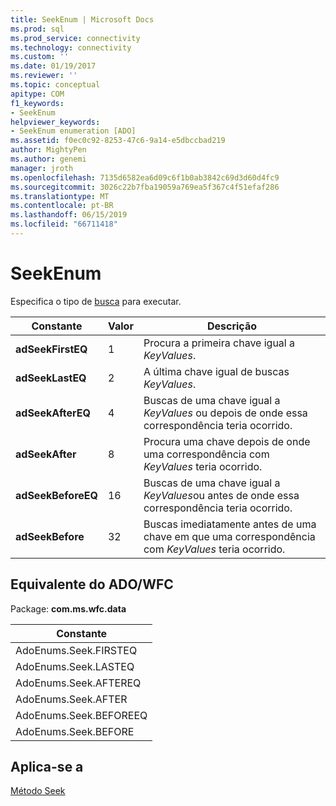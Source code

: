 ```yaml
---
title: SeekEnum | Microsoft Docs
ms.prod: sql
ms.prod_service: connectivity
ms.technology: connectivity
ms.custom: ''
ms.date: 01/19/2017
ms.reviewer: ''
ms.topic: conceptual
apitype: COM
f1_keywords:
- SeekEnum
helpviewer_keywords:
- SeekEnum enumeration [ADO]
ms.assetid: f0ec0c92-8253-47c6-9a14-e5dbccbad219
author: MightyPen
ms.author: genemi
manager: jroth
ms.openlocfilehash: 7135d6582ea6d09c6f1b0ab3842c69d3d60d4fc9
ms.sourcegitcommit: 3026c22b7fba19059a769ea5f367c4f51efaf286
ms.translationtype: MT
ms.contentlocale: pt-BR
ms.lasthandoff: 06/15/2019
ms.locfileid: "66711418"
---
```

# <a name="seekenum"></a>SeekEnum
Especifica o tipo de [busca](../../../ado/reference/ado-api/seek-method.md) para executar.  
  
|Constante|Valor|Descrição|  
|--------------|-----------|-----------------|  
|**adSeekFirstEQ**|1|Procura a primeira chave igual a *KeyValues*.|  
|**adSeekLastEQ**|2|A última chave igual de buscas *KeyValues*.|  
|**adSeekAfterEQ**|4|Buscas de uma chave igual a *KeyValues* ou depois de onde essa correspondência teria ocorrido.|  
|**adSeekAfter**|8|Procura uma chave depois de onde uma correspondência com *KeyValues* teria ocorrido.|  
|**adSeekBeforeEQ**|16|Buscas de uma chave igual a *KeyValues*ou antes de onde essa correspondência teria ocorrido.|  
|**adSeekBefore**|32|Buscas imediatamente antes de uma chave em que uma correspondência com *KeyValues* teria ocorrido.|  
  
## <a name="adowfc-equivalent"></a>Equivalente do ADO/WFC  
 Package: **com.ms.wfc.data**  
  
|Constante|  
|--------------|  
|AdoEnums.Seek.FIRSTEQ|  
|AdoEnums.Seek.LASTEQ|  
|AdoEnums.Seek.AFTEREQ|  
|AdoEnums.Seek.AFTER|  
|AdoEnums.Seek.BEFOREEQ|  
|AdoEnums.Seek.BEFORE|  
  
## <a name="applies-to"></a>Aplica-se a  
 [Método Seek](../../../ado/reference/ado-api/seek-method.md)
